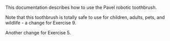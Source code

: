 This documentation describes how to use the Pavel robotic toothbrush.

Note that this toothbrush is totally safe to use for children, adults, pets, and wildlife - a change for Exercise 9.

Another change for Exercise 5.
